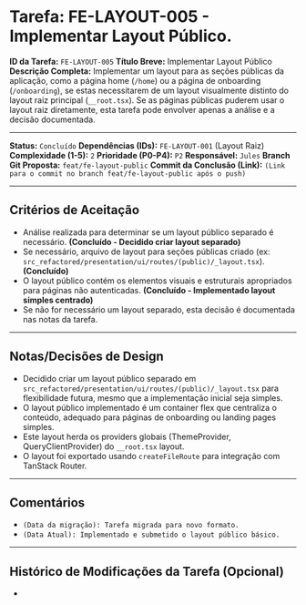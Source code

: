 # Tarefa: FE-LAYOUT-005 - Implementar Layout Público.

**ID da Tarefa:** `FE-LAYOUT-005`
**Título Breve:** Implementar Layout Público
**Descrição Completa:**
Implementar um layout para as seções públicas da aplicação, como a página home (`/home`) ou a página de onboarding (`/onboarding`), se estas necessitarem de um layout visualmente distinto do layout raiz principal (`__root.tsx`). Se as páginas públicas puderem usar o layout raiz diretamente, esta tarefa pode envolver apenas a análise e a decisão documentada.

---

**Status:** `Concluído`
**Dependências (IDs):** `FE-LAYOUT-001` (Layout Raiz)
**Complexidade (1-5):** `2`
**Prioridade (P0-P4):** `P2`
**Responsável:** `Jules`
**Branch Git Proposta:** `feat/fe-layout-public`
**Commit da Conclusão (Link):** `(Link para o commit no branch feat/fe-layout-public após o push)`

---

## Critérios de Aceitação
- Análise realizada para determinar se um layout público separado é necessário. **(Concluído - Decidido criar layout separado)**
- Se necessário, arquivo de layout para seções públicas criado (ex: `src_refactored/presentation/ui/routes/(public)/_layout.tsx`). **(Concluído)**
- O layout público contém os elementos visuais e estruturais apropriados para páginas não autenticadas. **(Concluído - Implementado layout simples centrado)**
- Se não for necessário um layout separado, esta decisão é documentada nas notas da tarefa.

---

## Notas/Decisões de Design
- Decidido criar um layout público separado em `src_refactored/presentation/ui/routes/(public)/_layout.tsx` para flexibilidade futura, mesmo que a implementação inicial seja simples.
- O layout público implementado é um container flex que centraliza o conteúdo, adequado para páginas de onboarding ou landing pages simples.
- Este layout herda os providers globais (ThemeProvider, QueryClientProvider) do `__root.tsx` layout.
- O layout foi exportado usando `createFileRoute` para integração com TanStack Router.

---

## Comentários
- `(Data da migração): Tarefa migrada para novo formato.`
- `(Data Atual): Implementado e submetido o layout público básico.`

---

## Histórico de Modificações da Tarefa (Opcional)
-
